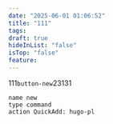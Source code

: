 ```yaml
---
date: "2025-06-01 01:06:52"
title: "111"
tags: 
draft: true
hideInList: "false"
isTop: "false"
feature:
---
```

111`button-new`23131
```button
name new
type command
action QuickAdd: hugo-pl
